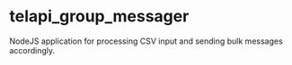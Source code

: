 telapi_group_messager
=====================

NodeJS application for processing CSV input and sending bulk messages accordingly.
